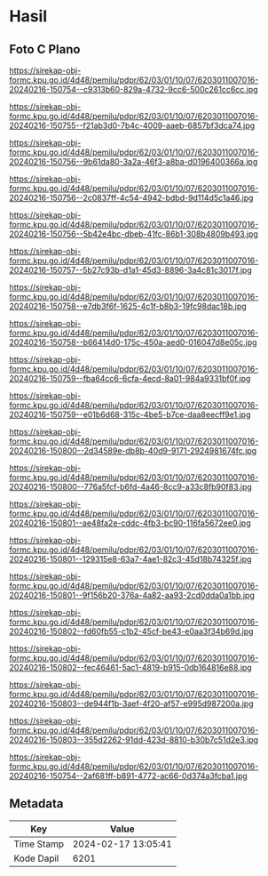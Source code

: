 # Hasil

## Foto C Plano

https://sirekap-obj-formc.kpu.go.id/4d48/pemilu/pdpr/62/03/01/10/07/6203011007016-20240216-150754--c9313b60-829a-4732-9cc6-500c261cc6cc.jpg

https://sirekap-obj-formc.kpu.go.id/4d48/pemilu/pdpr/62/03/01/10/07/6203011007016-20240216-150755--f21ab3d0-7b4c-4009-aaeb-6857bf3dca74.jpg

https://sirekap-obj-formc.kpu.go.id/4d48/pemilu/pdpr/62/03/01/10/07/6203011007016-20240216-150756--9b61da80-3a2a-46f3-a8ba-d0196400366a.jpg

https://sirekap-obj-formc.kpu.go.id/4d48/pemilu/pdpr/62/03/01/10/07/6203011007016-20240216-150756--2c0837ff-4c54-4942-bdbd-9d114d5c1a46.jpg

https://sirekap-obj-formc.kpu.go.id/4d48/pemilu/pdpr/62/03/01/10/07/6203011007016-20240216-150756--5b42e4bc-dbeb-41fc-86b1-308b4809b493.jpg

https://sirekap-obj-formc.kpu.go.id/4d48/pemilu/pdpr/62/03/01/10/07/6203011007016-20240216-150757--5b27c93b-d1a1-45d3-8896-3a4c81c3017f.jpg

https://sirekap-obj-formc.kpu.go.id/4d48/pemilu/pdpr/62/03/01/10/07/6203011007016-20240216-150758--e7db3f6f-1625-4c1f-b8b3-19fc98dac18b.jpg

https://sirekap-obj-formc.kpu.go.id/4d48/pemilu/pdpr/62/03/01/10/07/6203011007016-20240216-150758--b66414d0-175c-450a-aed0-016047d8e05c.jpg

https://sirekap-obj-formc.kpu.go.id/4d48/pemilu/pdpr/62/03/01/10/07/6203011007016-20240216-150759--fba64cc6-6cfa-4ecd-8a01-984a9331bf0f.jpg

https://sirekap-obj-formc.kpu.go.id/4d48/pemilu/pdpr/62/03/01/10/07/6203011007016-20240216-150759--e01b6d68-315c-4be5-b7ce-daa8eecff9e1.jpg

https://sirekap-obj-formc.kpu.go.id/4d48/pemilu/pdpr/62/03/01/10/07/6203011007016-20240216-150800--2d34589e-db8b-40d9-9171-2924981674fc.jpg

https://sirekap-obj-formc.kpu.go.id/4d48/pemilu/pdpr/62/03/01/10/07/6203011007016-20240216-150800--776a5fcf-b6fd-4a46-8cc9-a33c8fb90f83.jpg

https://sirekap-obj-formc.kpu.go.id/4d48/pemilu/pdpr/62/03/01/10/07/6203011007016-20240216-150801--ae48fa2e-cddc-4fb3-bc90-116fa5672ee0.jpg

https://sirekap-obj-formc.kpu.go.id/4d48/pemilu/pdpr/62/03/01/10/07/6203011007016-20240216-150801--129315e8-63a7-4ae1-82c3-45d18b74325f.jpg

https://sirekap-obj-formc.kpu.go.id/4d48/pemilu/pdpr/62/03/01/10/07/6203011007016-20240216-150801--9f156b20-376a-4a82-aa93-2cd0dda0a1bb.jpg

https://sirekap-obj-formc.kpu.go.id/4d48/pemilu/pdpr/62/03/01/10/07/6203011007016-20240216-150802--fd60fb55-c1b2-45cf-be43-e0aa3f34b69d.jpg

https://sirekap-obj-formc.kpu.go.id/4d48/pemilu/pdpr/62/03/01/10/07/6203011007016-20240216-150802--fec46461-5ac1-4819-b915-0db164816e88.jpg

https://sirekap-obj-formc.kpu.go.id/4d48/pemilu/pdpr/62/03/01/10/07/6203011007016-20240216-150803--de944f1b-3aef-4f20-af57-e995d987200a.jpg

https://sirekap-obj-formc.kpu.go.id/4d48/pemilu/pdpr/62/03/01/10/07/6203011007016-20240216-150803--355d2262-91dd-423d-8810-b30b7c51d2e3.jpg

https://sirekap-obj-formc.kpu.go.id/4d48/pemilu/pdpr/62/03/01/10/07/6203011007016-20240216-150754--2af681ff-b891-4772-ac66-0d374a3fcba1.jpg


## Metadata

| Key        | Value               |
| ---------- | ------------------- |
| Time Stamp | 2024-02-17 13:05:41 |
| Kode Dapil | 6201                |



